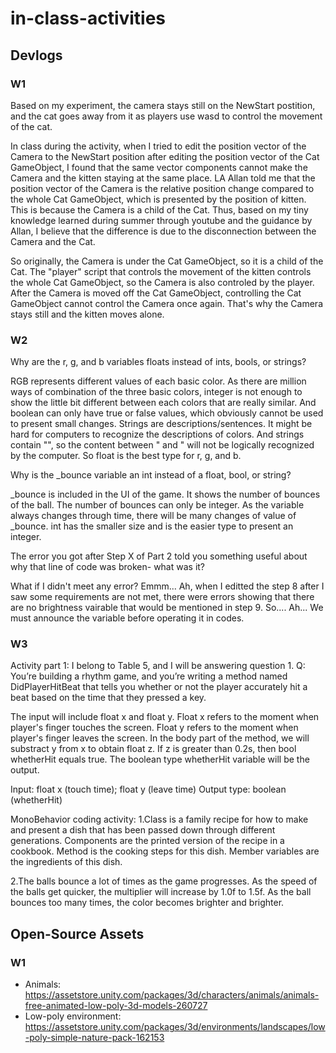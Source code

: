 # in-class-activities
## Devlogs
### W1


Based on my experiment, the camera stays still on the NewStart postition, and the cat goes away from it as players use wasd to control the movement of the cat. 

In class during the activity, when I tried to edit the position vector of the Camera to the NewStart position after editing the position vector of the Cat GameObject, I found that the same vector components cannot make the Camera and the kitten staying at the same place. LA Allan told me that the position vector of the Camera is the relative position change compared to the whole Cat GameObject, which is presented by the position of kitten. This is because the Camera is a child of the Cat. Thus, based on my tiny knowledge learned during summer through youtube and the guidance by Allan, I believe that the difference is due to the disconnection between the Camera and the Cat.

So originally, the Camera is under the Cat GameObject, so it is a child of the Cat. The "player" script that controls the movement of the kitten controls the whole Cat GameObject, so the Camera is also controled by the player. After the Camera is moved off the Cat GameObject, controlling the Cat GameObject cannot control the Camera once again. That's why the Camera stays still and the kitten moves alone.


### W2

Why are the r, g, and b variables floats instead of ints, bools, or strings?

RGB represents different values of each basic color. As there are million ways of combination of the three basic colors, integer is not enough to show the little bit different between each colors that are really similar. And boolean can only have true or false values, which obviously cannot be used to present small changes. Strings are descriptions/sentences. It might be hard for computers to recognize the descriptions of colors. And strings contain "", so the content between " and " will not be logically recognized by the computer. So float is the best type for r, g, and b.


Why is the _bounce variable an int instead of a float, bool, or string?

_bounce is included in the UI of the game. It shows the number of bounces of the ball. The number of bounces can only be integer. As the variable always changes through time, there will be many changes of value of _bounce. int has the smaller size and is the easier type to present an integer.


The error you got after Step X of Part 2 told you something useful about why that line of code was broken- what was it?

What if I didn't meet any error? Emmm... 
Ah, when I editted the step 8 after I saw some requirements are not met, there were errors showing that there are no brightness vairable that would be mentioned in step 9. So.... Ah... We must announce the variable before operating it in codes.



### W3
Activity part 1: 
I belong to Table 5, and I will be answering question 1.
Q: You’re building a rhythm game, and you’re writing a method named DidPlayerHitBeat that tells you whether or not the player accurately hit a beat based on the time that they pressed a key.

The input will include float x and float y. Float x refers to the moment when player's finger touches the screen. Float y refers to the moment when player's finger leaves the screen. In the body part of the method, we will substract y from x to obtain float z. If z is greater than 0.2s, then bool whetherHit equals true. The boolean type whetherHit variable will be the output.

Input: float x (touch time); float y (leave time)
Output type: boolean (whetherHit)


MonoBehavior coding activity:
1.Class is a family recipe for how to make and present a dish that has been passed down through different generations. Components are the printed version of the recipe in a cookbook. Method is the cooking steps for this dish. Member variables are the ingredients of this dish.


2.The balls bounce a lot of times as the game progresses. As the speed of the balls get quicker, the multiplier will increase by 1.0f to 1.5f. As the ball bounces too many times, the color becomes brighter and brighter.


## Open-Source Assets
### W1
- Animals: https://assetstore.unity.com/packages/3d/characters/animals/animals-free-animated-low-poly-3d-models-260727 
- Low-poly environment: https://assetstore.unity.com/packages/3d/environments/landscapes/low-poly-simple-nature-pack-162153 